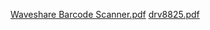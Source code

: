 [Waveshare Barcode Scanner.pdf](https://github.com/SheepSupreme/AKS/files/12557984/Waveshare.Barcode.Scanner.pdf)
[drv8825.pdf](https://github.com/SheepSupreme/AKS/files/12558871/drv8825.pdf)
